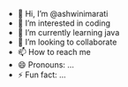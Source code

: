 - 👋 Hi, I’m @ashwinimarati
- 👀 I’m interested in coding
- 🌱 I’m currently learning java
- 💞️ I’m looking to collaborate 
- 📫 How to reach me 
- 😄 Pronouns: ...
- ⚡ Fun fact: ...

<!---
ashwinimarati/ashwinimarati is a ✨ special ✨ repository because its `README.md` (this file) appears on your GitHub profile.
You can click the Preview link to take a look at your changes.
--->
